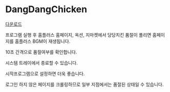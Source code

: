 # DangDangChicken

[다운로드](https://github.com/kdw9502/DangDangChicken/releases/download/1.1.0/DangDangChicken.zip)

프로그램 실행 후 홈플러스 홈페이지, 옥션, 지마켓에서 당당치킨 품절이 풀리면 홈페이지를  홈플러스 BGM이 재생됩니다.

10초 간격으로 품절여부를 확인합니다.

시스템 트레이에서 종료할 수 있습니다.

시작프로그램으로 설정하면 더욱 좋습니다.

로그인 하지 않은 페이지를 크롤링하므로 일부 지점에서는 품절된 상태일 수 있습니다.
